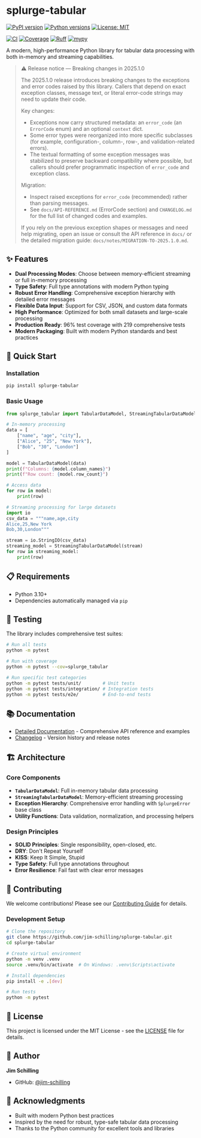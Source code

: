 # splurge-tabular
[![PyPI version](https://badge.fury.io/py/splurge-tabular.svg)](https://pypi.org/project/splurge-tabular/)
[![Python versions](https://img.shields.io/pypi/pyversions/splurge-tabular.svg)](https://pypi.org/project/splurge-tabular/)
[![License: MIT](https://img.shields.io/badge/License-MIT-blue.svg)](https://opensource.org/licenses/MIT)

[![CI](https://github.com/jim-schilling/splurge-tabular/actions/workflows/ci-quick-test.yml/badge.svg)](https://github.com/jim-schilling/splurge-tabular/actions/workflows/ci-quick-test.yml)
[![Coverage](https://img.shields.io/badge/coverage-96%25-brightgreen.svg)](https://github.com/jim-schilling/splurge-tabular)
[![Ruff](https://img.shields.io/endpoint?url=https://raw.githubusercontent.com/astral-sh/ruff/main/assets/badge/v2.json)](https://github.com/astral-sh/ruff)
[![mypy](https://img.shields.io/badge/mypy-checked-black)](https://mypy-lang.org/)

A modern, high-performance Python library for tabular data processing with both in-memory and streaming capabilities.

> ⚠️ Release notice — Breaking changes in 2025.1.0
>
> The 2025.1.0 release introduces breaking changes to the exceptions and error codes raised by this library. Callers that depend on exact exception classes, message text, or literal error-code strings may need to update their code.
>
> Key changes:
>
> - Exceptions now carry structured metadata: an `error_code` (an `ErrorCode` enum) and an optional `context` dict.
> - Some error types were reorganized into more specific subclasses (for example, configuration-, column-, row-, and validation-related errors).
> - The textual formatting of some exception messages was stabilized to preserve backward compatibility where possible, but callers should prefer programmatic inspection of `error_code` and exception class.
>
> Migration:
>
> - Inspect raised exceptions for `error_code` (recommended) rather than parsing messages.
> - See `docs/API-REFERENCE.md` (ErrorCode section) and `CHANGELOG.md` for the full list of changed codes and examples.
>
> If you rely on the previous exception shapes or messages and need help migrating, open an issue or consult the API reference in `docs/` or the detailed migration guide: `docs/notes/MIGRATION-TO-2025.1.0.md`.

## ✨ Features

- **Dual Processing Modes**: Choose between memory-efficient streaming or full in-memory processing
- **Type Safety**: Full type annotations with modern Python typing
- **Robust Error Handling**: Comprehensive exception hierarchy with detailed error messages
- **Flexible Data Input**: Support for CSV, JSON, and custom data formats
- **High Performance**: Optimized for both small datasets and large-scale processing
- **Production Ready**: 96% test coverage with 219 comprehensive tests
- **Modern Packaging**: Built with modern Python standards and best practices

## 🚀 Quick Start

### Installation

```bash
pip install splurge-tabular
```

### Basic Usage

```python
from splurge_tabular import TabularDataModel, StreamingTabularDataModel

# In-memory processing
data = [
    ["name", "age", "city"],
    ["Alice", "25", "New York"],
    ["Bob", "30", "London"]
]

model = TabularDataModel(data)
print(f"Columns: {model.column_names}")
print(f"Row count: {model.row_count}")

# Access data
for row in model:
    print(row)

# Streaming processing for large datasets
import io
csv_data = """name,age,city
Alice,25,New York
Bob,30,London"""

stream = io.StringIO(csv_data)
streaming_model = StreamingTabularDataModel(stream)
for row in streaming_model:
    print(row)
```

## 📋 Requirements

- Python 3.10+
- Dependencies automatically managed via `pip`

## 🧪 Testing

The library includes comprehensive test suites:

```bash
# Run all tests
python -m pytest

# Run with coverage
python -m pytest --cov=splurge_tabular

# Run specific test categories
python -m pytest tests/unit/        # Unit tests
python -m pytest tests/integration/ # Integration tests
python -m pytest tests/e2e/         # End-to-end tests
```

## 📚 Documentation

- [Detailed Documentation](docs/README-details.md) - Comprehensive API reference and examples
- [Changelog](CHANGELOG.md) - Version history and release notes

## 🏗️ Architecture

### Core Components

- **`TabularDataModel`**: Full in-memory tabular data processing
- **`StreamingTabularDataModel`**: Memory-efficient streaming processing
- **Exception Hierarchy**: Comprehensive error handling with `SplurgeError` base class
- **Utility Functions**: Data validation, normalization, and processing helpers

### Design Principles

- **SOLID Principles**: Single responsibility, open-closed, etc.
- **DRY**: Don't Repeat Yourself
- **KISS**: Keep It Simple, Stupid
- **Type Safety**: Full type annotations throughout
- **Error Resilience**: Fail fast with clear error messages

## 🤝 Contributing

We welcome contributions! Please see our [Contributing Guide](CONTRIBUTING.md) for details.

### Development Setup

```bash
# Clone the repository
git clone https://github.com/jim-schilling/splurge-tabular.git
cd splurge-tabular

# Create virtual environment
python -m venv .venv
source .venv/bin/activate  # On Windows: .venv\Scripts\activate

# Install dependencies
pip install -e .[dev]

# Run tests
python -m pytest
```

## 📄 License

This project is licensed under the MIT License - see the [LICENSE](LICENSE) file for details.

## 👤 Author

**Jim Schilling**
- GitHub: [@jim-schilling](https://github.com/jim-schilling)

## 🙏 Acknowledgments

- Built with modern Python best practices
- Inspired by the need for robust, type-safe tabular data processing
- Thanks to the Python community for excellent tools and libraries
